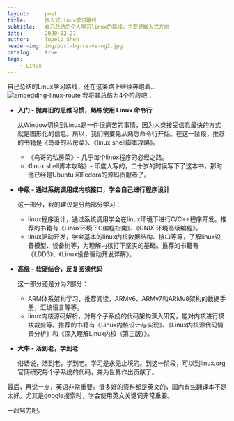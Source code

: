 ```yaml
---
layout:     post
title:      嵌入式Linux学习路线
subtitle:   自己总结的个人学习linux的路线，主要是嵌入式方向
date:       2020-02-27
author:     Tupelo Shen
header-img: img/post-bg-re-vs-ng2.jpg
catalog:    true
tags:
    - Linux
---
```


自己总结的Linux学习路线，还在这条路上继续奔跑着...
![embedding-linux-route](https://raw.githubusercontent.com/tupelo-shen/tupelo-shen.github.io/master/img/2020-02-27-embedding-linux-route.jpg)
我将其总结为4个阶段吧：

* **入门 - 抛弃旧的思维习惯，熟练使用 Linux 命令行**

    从Window切换到Linux是一件很痛苦的事情，因为人类接受信息最快的方式就是图形化的信息。所以，我们需要先从熟悉命令行开始。在这一阶段，推荐的书籍是《鸟哥的私房菜》、《linux shell脚本攻略》。

    * 《鸟哥的私房菜》- 几乎每个linux程序的必经之路。
    * 《linux shell脚本攻略》- 印度人写的，二十岁的时侯写下了这本书，那时他已经是Ubuntu 和Fedora的源码贡献者了。

* **中级 - 通过系统调用或内核接口，学会自己进行程序设计**
    
    这一部分，我的建议是分两部分学习：

    * linux程序设计，通过系统调用学会在linux环境下进行C/C++程序开发。推荐的书籍有《Linux环境下C编程指南》、《UNIX 环境高级编程》。
    * linux驱动开发，学会基本的linux内核数据结构、接口等等，了解linux设备模型、设备树等，为理解内核打下坚实的基础。推荐的书籍有《LDD3》、《Linux设备驱动开发详解》。

* **高级 - 软硬结合，反复阅读代码**

    这一部分还是分为2部分：

    * ARM体系架构学习，推荐阅读，ARMv6、ARMv7和ARMv8架构的数据手册，汇编语言等等。
    * linux内核源码解析，对每个子系统的代码架构深入研究，能对内核进行模块裁剪等。推荐的书籍有《Linux内核设计与实现》、《Linux内核源代码情景分析》和《深入理解Linux内核（第三版）》。

* **大牛 - 活到老，学到老**
    
    俗话说，活到老，学到老。学习是永无止境的。到这一阶段，可以到linux.org官网研究每个子系统的代码，并为世界作出贡献了。

最后，再说一点，英语非常重要。很多好的资料都是英文的，国内有些翻译本不是太好。尤其是google搜索时，学会使用英文关键词非常重要。

一起努力吧。
